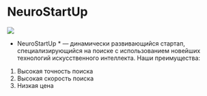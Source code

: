 # NeuroStartUp
![](https://netology-code.github.io/git-homeworks/introduction/assets/logo.png)
* NeuroStartUp * — динамически развивающийся стартап, специализирующийся на поиске с использованием новейших технологий искусственного интеллекта.
Наши преимущества:
1. Высокая точность поиска
2. Высокая скорость поиска
3. Низкая цена